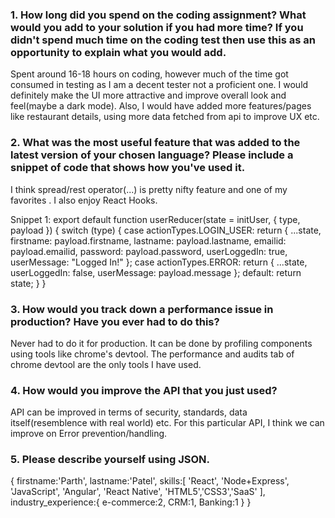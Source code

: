 ### 1. How long did you spend on the coding assignment? What would you add to your solution if you had more time? If you didn't spend much time on the coding test then use this as an opportunity to explain what you would add.

Spent around 16-18 hours on coding, however much of the time got consumed in testing as I am a decent tester not a proficient one. I would definitely make the UI more attractive and improve overall look and feel(maybe a dark mode). Also, I would have added more features/pages like restaurant details, using more data fetched from api to improve UX etc.

### 2. What was the most useful feature that was added to the latest version of your chosen language? Please include a snippet of code that shows how you've used it.

I think spread/rest operator(...) is pretty nifty feature and one of my favorites . I also enjoy React Hooks.

Snippet 1:
export default function userReducer(state = initUser, { type, payload }) {
switch (type) {
case actionTypes.LOGIN_USER:
return {
...state,
firstname: payload.firstname,
lastname: payload.lastname,
emailid: payload.emailid,
password: payload.password,
userLoggedIn: true,
userMessage: "Logged In!"
};
case actionTypes.ERROR:
return { ...state, userLoggedIn: false, userMessage: payload.message };
default:
return state;
}
}

### 3. How would you track down a performance issue in production? Have you ever had to do this?

Never had to do it for production. It can be done by profiling components using tools like chrome's devtool. The performance and audits tab of chrome devtool are the only tools I have used.

### 4. How would you improve the API that you just used?

API can be improved in terms of security, standards, data itself(resemblence with real world) etc. For this particular API, I think we can improve on Error prevention/handling.

### 5. Please describe yourself using JSON.

{
firstname:'Parth',
lastname:'Patel',
skills:[
'React',
'Node+Express',
'JavaScript',
'Angular',
'React Native',
'HTML5','CSS3','SaaS'
],
industry_experience:{
e-commerce:2,
CRM:1,
Banking:1
}
}
